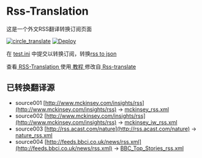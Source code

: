 # Rss-Translation

这是一个外文RSS翻译转换订阅页面 

[![circle_translate](https://githubfast.com/Yourrrrlove/Rss-Translation/actions/workflows/circle_translate.yml/badge.svg)](https://githubfast.com/Yourrrrlove/Rss-Translation/actions/workflows/circle_translate.yml)
[![Deploy](https://githubfast.com/Yourrrrlove/Rss-Translation/actions/workflows/jekyll-gh-pages.yml/badge.svg)](https://githubfast.com/Yourrrrlove/Rss-Translation/actions/workflows/jekyll-gh-pages.yml)

在 [test.ini](https://githubfast.com/Yourrrrlove/Rss-Translation/blob/main/test.ini) 中提交以转换订阅，转换[rss to json](https://rss2json.com/)

查看[ RSS-Translation ](https://Yourrrrlove.github.io/RSS-Translation)使用[ 教程 ](https://www.Yourrrrlove.net/tutorial/644)修改自[ Rss-translate ](https://githubfast.com/rcy1314/Rss-Translation/)

## 已转换翻译源

 - source001 [http://www.mckinsey.com/insights/rss](http://www.mckinsey.com/insights/rss) -> [mckinsey_rss.xml](rss/mckinsey_rss.xml)
 - source002 [http://www.mckinsey.com/insights/rss](http://www.mckinsey.com/insights/rss) -> [mckinsey_iw_rss.xml](rss/mckinsey_iw_rss.xml)
 - source003 [http://rss.acast.com/nature](http://rss.acast.com/nature) -> [nature_rss.xml](rss/nature_rss.xml)
 - source004 [http://feeds.bbci.co.uk/news/rss.xml](http://feeds.bbci.co.uk/news/rss.xml) -> [BBC_Top_Stories_rss.xml](rss/BBC_Top_Stories_rss.xml)
